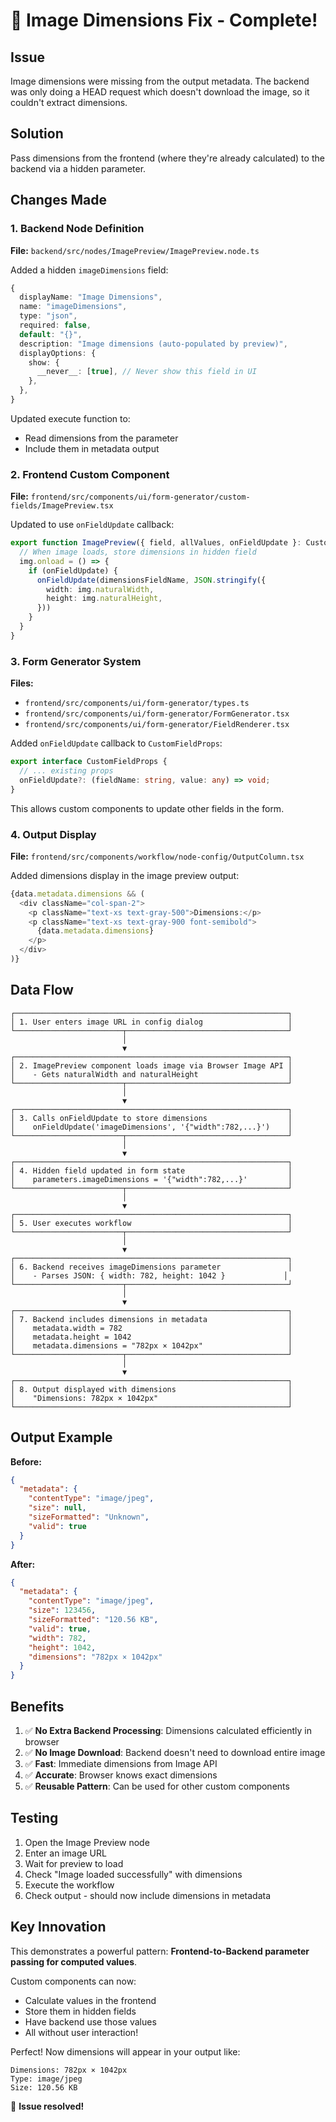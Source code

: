 # 🔧 Image Dimensions Fix - Complete!

## Issue
Image dimensions were missing from the output metadata. The backend was only doing a HEAD request which doesn't download the image, so it couldn't extract dimensions.

## Solution
Pass dimensions from the frontend (where they're already calculated) to the backend via a hidden parameter.

## Changes Made

### 1. Backend Node Definition
**File:** `backend/src/nodes/ImagePreview/ImagePreview.node.ts`

Added a hidden `imageDimensions` field:
```typescript
{
  displayName: "Image Dimensions",
  name: "imageDimensions",
  type: "json",
  required: false,
  default: "{}",
  description: "Image dimensions (auto-populated by preview)",
  displayOptions: {
    show: {
      __never__: [true], // Never show this field in UI
    },
  },
}
```

Updated execute function to:
- Read dimensions from the parameter
- Include them in metadata output

### 2. Frontend Custom Component
**File:** `frontend/src/components/ui/form-generator/custom-fields/ImagePreview.tsx`

Updated to use `onFieldUpdate` callback:
```typescript
export function ImagePreview({ field, allValues, onFieldUpdate }: CustomFieldProps) {
  // When image loads, store dimensions in hidden field
  img.onload = () => {
    if (onFieldUpdate) {
      onFieldUpdate(dimensionsFieldName, JSON.stringify({
        width: img.naturalWidth,
        height: img.naturalHeight,
      }))
    }
  }
}
```

### 3. Form Generator System
**Files:**
- `frontend/src/components/ui/form-generator/types.ts`
- `frontend/src/components/ui/form-generator/FormGenerator.tsx`
- `frontend/src/components/ui/form-generator/FieldRenderer.tsx`

Added `onFieldUpdate` callback to `CustomFieldProps`:
```typescript
export interface CustomFieldProps {
  // ... existing props
  onFieldUpdate?: (fieldName: string, value: any) => void;
}
```

This allows custom components to update other fields in the form.

### 4. Output Display
**File:** `frontend/src/components/workflow/node-config/OutputColumn.tsx`

Added dimensions display in the image preview output:
```typescript
{data.metadata.dimensions && (
  <div className="col-span-2">
    <p className="text-xs text-gray-500">Dimensions:</p>
    <p className="text-xs text-gray-900 font-semibold">
      {data.metadata.dimensions}
    </p>
  </div>
)}
```

## Data Flow

```
┌─────────────────────────────────────────────────────────────┐
│ 1. User enters image URL in config dialog                   │
└────────────────────────┬────────────────────────────────────┘
                         │
                         ▼
┌─────────────────────────────────────────────────────────────┐
│ 2. ImagePreview component loads image via Browser Image API │
│    - Gets naturalWidth and naturalHeight                    │
└────────────────────────┬────────────────────────────────────┘
                         │
                         ▼
┌─────────────────────────────────────────────────────────────┐
│ 3. Calls onFieldUpdate to store dimensions                  │
│    onFieldUpdate('imageDimensions', '{"width":782,...}')    │
└────────────────────────┬────────────────────────────────────┘
                         │
                         ▼
┌─────────────────────────────────────────────────────────────┐
│ 4. Hidden field updated in form state                       │
│    parameters.imageDimensions = '{"width":782,...}'         │
└────────────────────────┬────────────────────────────────────┘
                         │
                         ▼
┌─────────────────────────────────────────────────────────────┐
│ 5. User executes workflow                                   │
└────────────────────────┬────────────────────────────────────┘
                         │
                         ▼
┌─────────────────────────────────────────────────────────────┐
│ 6. Backend receives imageDimensions parameter               │
│    - Parses JSON: { width: 782, height: 1042 }             │
└────────────────────────┬────────────────────────────────────┘
                         │
                         ▼
┌─────────────────────────────────────────────────────────────┐
│ 7. Backend includes dimensions in metadata                  │
│    metadata.width = 782                                     │
│    metadata.height = 1042                                   │
│    metadata.dimensions = "782px × 1042px"                   │
└────────────────────────┬────────────────────────────────────┘
                         │
                         ▼
┌─────────────────────────────────────────────────────────────┐
│ 8. Output displayed with dimensions                         │
│    "Dimensions: 782px × 1042px"                             │
└─────────────────────────────────────────────────────────────┘
```

## Output Example

**Before:**
```json
{
  "metadata": {
    "contentType": "image/jpeg",
    "size": null,
    "sizeFormatted": "Unknown",
    "valid": true
  }
}
```

**After:**
```json
{
  "metadata": {
    "contentType": "image/jpeg",
    "size": 123456,
    "sizeFormatted": "120.56 KB",
    "valid": true,
    "width": 782,
    "height": 1042,
    "dimensions": "782px × 1042px"
  }
}
```

## Benefits

1. ✅ **No Extra Backend Processing**: Dimensions calculated efficiently in browser
2. ✅ **No Image Download**: Backend doesn't need to download entire image
3. ✅ **Fast**: Immediate dimensions from Image API
4. ✅ **Accurate**: Browser knows exact dimensions
5. ✅ **Reusable Pattern**: Can be used for other custom components

## Testing

1. Open the Image Preview node
2. Enter an image URL
3. Wait for preview to load
4. Check "Image loaded successfully" with dimensions
5. Execute the workflow
6. Check output - should now include dimensions in metadata

## Key Innovation

This demonstrates a powerful pattern: **Frontend-to-Backend parameter passing for computed values**. 

Custom components can now:
- Calculate values in the frontend
- Store them in hidden fields
- Have backend use those values
- All without user interaction!

Perfect! Now dimensions will appear in your output like:
```
Dimensions: 782px × 1042px
Type: image/jpeg
Size: 120.56 KB
```

🎉 **Issue resolved!**
